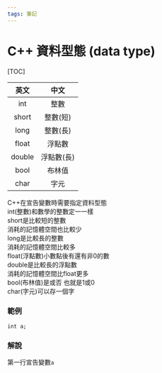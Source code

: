 ```yaml
---
tags: 筆記
---
```


# C++ 資料型態 (data type)

[TOC]

|  英文  |  中文  |  
|:-----:|:------:|  
|  int  |  整數  |  
| short | 整數(短)|  
| long  | 整數(長)|  
| float | 浮點數 |  
|double|浮點數(長)|  
| bool  | 布林值 |  
| char  |  字元  |  

C++在宣告變數時需要指定資料型態  
int(整數)和數學的整數定一一樣  
short是比較短的整數  
消耗的記憶體空間也比較少  
long是比較長的整數  
消耗的記憶體空間比較多  
float(浮點數)小數點後有還有非0的數  
double是比較長的浮點數  
消耗的記憶體空間比float更多  
bool(布林值)是或否 也就是1或0  
char(字元)可以存一個字  

### 範例
```cpp=
int a;
```
### 解說
第一行宣告變數`a`  